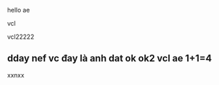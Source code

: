 hello ae

vcl


vcl22222

dday nef vc
đay là anh dat
ok
ok2 vcl ae 1+1=4
 ------------------------

xxnxx





